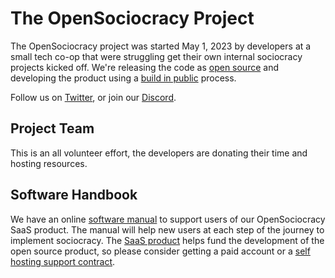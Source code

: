 <script setup>
import { VPTeamMembers } from 'vitepress/theme'

const members = [
  {
    avatar: 'https://handbook.opensociocracy.org/team/brian.jpg',
    name: 'Brian Winkers',
    title: 'Founding Member',
    links: [
      { icon: 'github', link: 'https://github.com/bwinkers' },
      { icon: 'linkedin', link: 'https://www.linkedin.com/in/bwinkers/' }
    ]
  },
  {
    avatar: 'https://handbook.opensociocracy.org/team/will.png',
    name: 'Will Stedden',
    title: 'Founding Member',
    links: [
      { icon: 'github', link: 'https://github.com/stedn' },
      { icon: 'mastodon', link: 'https://sigmoid.social/@bonkerfield' },
      { icon: 'linkedin', link: 'https://linkedin.com/in/willstedden' }
    ]
  },
]
</script>

# The OpenSociocracy Project

The OpenSociocracy project was started May 1, 2023 by developers at a small tech co-op that were struggling get their own internal sociocracy projects kicked off. We're releasing the code as [open source](/about-us/why-use-open-source/) and developing the product using a [build in public](/about-us/why-build-in-public/) process.

Follow us on [Twitter](https://twitter.com/OpenSociocracy), or join our [Discord](https://discord.gg/pawVfw43).

## Project Team

This is an all volunteer effort, the developers are donating their time and hosting resources.

<VPTeamMembers size="small" :members="members" />

## Software Handbook

We have an online [software manual](/software-manual/) to support users of our OpenSociocracy SaaS product. The manual will help new users at each step of the journey to implement sociocracy. The [SaaS product](https://logbook.opensociocracy.org) helps fund the development of the open source product, so please consider getting a paid account or a [self hosting support contract](/self-hosting/installation-and-support-contracts/).



